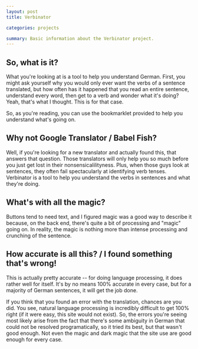 ```yaml
---
layout: post
title: Verbinator

categories: projects

summary: Basic information about the Verbinator project.
---
```


## So, what is it?

What you're looking at is a tool to help you understand German. First, you might ask yourself why you would only ever
want the verbs of a sentence translated, but how often has it happened that you read an entire sentence, understand
every word, then get to a verb and wonder what it's doing? Yeah, that's what I thought. This is for that case.

So, as you're reading, you can use the bookmarklet provided to help you understand what's going on. 

## Why not Google Translator / Babel Fish?

Well, if you're looking for a new translator and actually found this, that answers that question. Those translators
will only help you so much before you just get lost in their nonsensicalilityness. Plus, when those guys look at
sentences, they often fail spectacularly at identifying verb tenses. Verbinator is a tool to help you understand the
verbs in sentences and what they're doing.

## What's with all the magic?

Buttons tend to need text, and I figured magic was a good way to describe it because, on the back end, there's quite
a bit of processing and "magic" going on. In reality, the magic is nothing more than intense processing and crunching
of the sentence.



## How accurate is all this? / I found something that's wrong!

This is actually pretty accurate -- for doing language processing, it does rather well for itself. It's by no means
100% accurate in every case, but for a majority of German sentences, it will get the job done.

If you think that you found an error with the translation, chances are you did. You see, natural language processing
is incredibly difficult to get 100% right (if it were easy, this site would not exist). So, the errors you're seeing
most likely arise from the fact that there's some ambiguity in German that could not be resolved programatically, so
it tried its best, but that wasn't good enough. Not even the magic and dark magic that the site use are good enough
for every case. 
